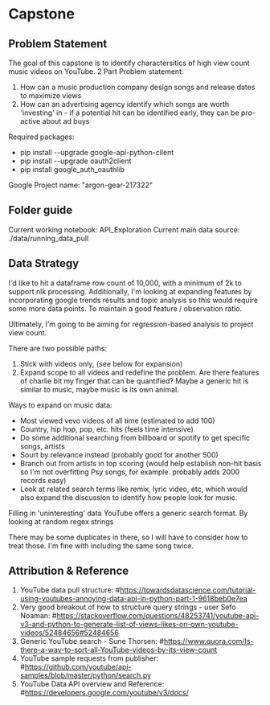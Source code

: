 # Capstone

## Problem Statement
The goal of this capstone is to identify charactersitics of high view count music videos on YouTube.
2 Part Problem statement:
1. How can a music production company design songs and release dates to maximize views
2. How can an advertising agency identify which songs are worth 'investing' in - if a potential hit can be identified early, they can be pro-active about ad buys

Required packages:
* pip install --upgrade google-api-python-client
* pip install --upgrade oauth2client
* pip install google_auth_oauthlib

Google Project name: "argon-gear-217322"

## Folder guide
Current working notebook: API_Exploration
Current main data source: ./data/running_data_pull

## Data Strategy
I'd like to hit a dataframe row count of 10,000, with a minimum of 2k to support nlk processing. Additionally, I'm looking at expanding features by incorporating google trends results and topic analysis so this would require some more data points. To maintain a good feature / observation ratio.   

Ultimately, I'm going to be aiming for regression-based analysis to project view count.

There are two possible paths:  
1. Stick with videos only, (see below for expansion)
2. Expand scope to all videos and redefine the problem. Are there features of charlie bit my finger that can be quantified? Maybe a generic hit is similar to music, maybe music is its own animal.  


Ways to expand on music data:
* Most viewed vevo videos of all time (estimated to add 100)
* Country, hip hop, pop, etc. hits (feels time intensive)
* Do some additional searching from billboard or spotify to get specific songs, artists
* Sourt by relevance instead (probably good for another 500)
* Branch out from artists in top scoring (would help establish non-hit basis so I'm not overfitting Psy songs, for example. probably adds 2000 records easy)
* Look at related search terms like remix, lyric video, etc, which would also expand the discussion to identify how people look for music.

Filling in 'uninteresting' data
YouTube offers a generic search format. By looking at random regex strings

 There may be some duplicates in there, so I will have to consider how to treat those. I'm fine with including the same song twice.

## Attribution & Reference
1. YouTube data pull structure:   #https://towardsdatascience.com/tutorial-using-youtubes-annoying-data-api-in-python-part-1-9618beb0e7ea
2. Very good breakout of how to structure query strings - user Sefo Noaman:
#https://stackoverflow.com/questions/48253741/youtube-api-v3-and-python-to-generate-list-of-views-likes-on-own-youtube-videos/52484656#52484656
3. Generic YouTube search - Sune Thorsen:
#https://www.quora.com/Is-there-a-way-to-sort-all-YouTube-videos-by-its-view-count
4. YouTube sample requests from publisher:
#https://github.com/youtube/api-samples/blob/master/python/search.py
5. YouTube Data API overview and Reference:
#https://developers.google.com/youtube/v3/docs/
